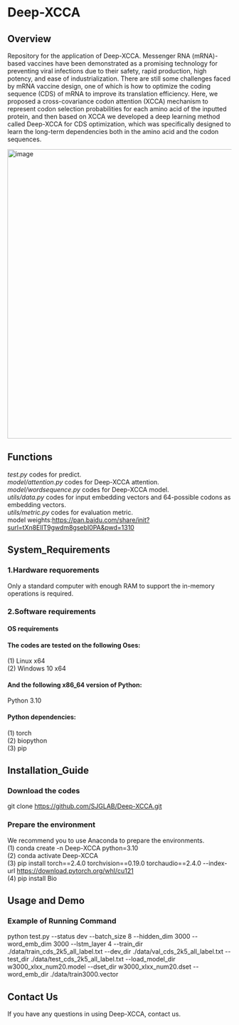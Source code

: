 # Deep-XCCA
## Overview
Repository for the application of Deep-XCCA. Messenger RNA (mRNA)-based vaccines have been demonstrated as a promising technology for preventing viral infections due to their safety, rapid production, high potency, and ease of industrialization. There are still some challenges faced by mRNA vaccine design, one of which is how to optimize the coding sequence (CDS) of mRNA to improve its translation efficiency. Here, we proposed a cross-covariance codon attention (XCCA) mechanism to represent codon selection probabilities for each amino acid of the inputted protein, and then based on XCCA we developed a deep learning method called Deep-XCCA for CDS optimization, which was specifically designed to learn the long-term dependencies both in the amino acid and the codon sequences.  

<img width="865" height="649" alt="image" src="https://github.com/user-attachments/assets/73dfccf3-33a3-49c6-b0f6-dc591dadeba2" />


## Functions
_test.py_ codes for predict.  
_model/attention.py_ codes for Deep-XCCA attention.  
_model/wordsequence.py_ codes for Deep-XCCA model.  
_utils/data.py_ codes for input embedding vectors and 64-possible codons as embedding vectors.  
_utils/metric.py_ codes for evaluation metric.   
model weights:https://pan.baidu.com/share/init?surl=tXn8EllT9gwdm8gsebI0PA&pwd=1310

## System_Requirements
### 1.Hardware requorements
Only a standard computer with enough RAM to support the in-memory operations is required.  

### 2.Software requirements
#### OS requirements
#### The codes are tested on the following Oses:
(1)	Linux x64  
(2)	Windows 10 x64  
#### And the following x86_64 version of Python:
Python 3.10  
#### Python dependencies:
(1)	torch  
(2)	biopython  
(3)	pip  

## Installation_Guide
### Download the codes
git clone https://github.com/SJGLAB/Deep-XCCA.git
### Prepare the environment
We recommend you to use Anaconda to prepare the environments.  
(1)	conda create -n Deep-XCCA python=3.10  
(2)	conda activate Deep-XCCA  
(3)	pip install torch==2.4.0 torchvision==0.19.0 torchaudio==2.4.0 --index-url https://download.pytorch.org/whl/cu121    
(4) pip install Bio

## Usage and Demo
### Example of Running Command
python test.py --status dev --batch_size 8 --hidden_dim 3000 --word_emb_dim 3000 --lstm_layer 4 --train_dir ./data/train_cds_2k5_all_label.txt --dev_dir ./data/val_cds_2k5_all_label.txt --test_dir ./data/test_cds_2k5_all_label.txt --load_model_dir w3000_xlxx_num20.model --dset_dir w3000_xlxx_num20.dset --word_emb_dir ./data/train3000.vector

## Contact Us
If you have any questions in using Deep-XCCA, contact us.
